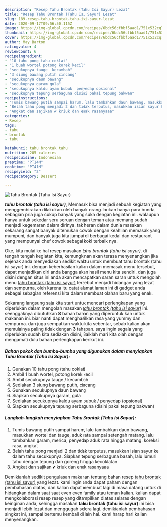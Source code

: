 ```yaml
---
description: "Resep Tahu Brontak (Tahu Isi Sayur) Lezat"
title: "Resep Tahu Brontak (Tahu Isi Sayur) Lezat"
slug: 189-resep-tahu-brontak-tahu-isi-sayur-lezat
date: 2020-09-17T09:56:50.115Z
image: https://img-global.cpcdn.com/recipes/6bdc56cfbbf5aad1/751x532cq70/tahu-brontak-tahu-isi-sayur-foto-resep-utama.jpg
thumbnail: https://img-global.cpcdn.com/recipes/6bdc56cfbbf5aad1/751x532cq70/tahu-brontak-tahu-isi-sayur-foto-resep-utama.jpg
cover: https://img-global.cpcdn.com/recipes/6bdc56cfbbf5aad1/751x532cq70/tahu-brontak-tahu-isi-sayur-foto-resep-utama.jpg
author: May Barton
ratingvalue: 4
reviewcount: 6
recipeingredient:
- "10 tahu pong tahu coklat"
- "1 buah wortel potong korek kecil"
- "secukupnya tauge  kecambah"
- "3 siung bawang putih cincang"
- "secukupnya daun bawang"
- "secukupnya garam gula"
- "secukupnya kaldu ayam bubuk  penyedap opsional"
- "secukupnya tepung serbaguna disini pakai tepung bakwan"
recipeinstructions:
- "Tumis bawang putih sampai harum, lalu tambahkan daun bawang, masukkan wortel dan tauge, aduk rata sampai setengah matang. lalu tambahkan garam, merica, penyedap aduk rata hingga matang. koreksi rasa, angkat"
- "Belah tahu pong menjadi 2 dan tidak terputus, masukkan isian sayur ke dalam tahu secukupnya. Siapkan tepung serbaguna basah, lalu lumuri tahu dengan tepung dan goreng hingga kecoklatan"
- "Angkat dan sajikan 💕 kriuk dan enak rasanyaaa"
categories:
- Resep
tags:
- tahu
- brontak
- tahu

katakunci: tahu brontak tahu 
nutrition: 205 calories
recipecuisine: Indonesian
preptime: "PT14M"
cooktime: "PT41M"
recipeyield: "2"
recipecategory: Dessert

---
```



![Tahu Brontak (Tahu Isi Sayur)](https://img-global.cpcdn.com/recipes/6bdc56cfbbf5aad1/751x532cq70/tahu-brontak-tahu-isi-sayur-foto-resep-utama.jpg)

<b><i>tahu brontak (tahu isi sayur)</i></b>, Memasak bisa menjadi sebuah kegiatan yang menggembirakan dilakukan oleh banyak orang. bukan hanya para bunda, sebagian pria juga cukup banyak yang suka dengan kegiatan ini. walaupun hanya untuk sekedar seru seruan dengan teman atau memang sudah menjadi kegemaran dalam dirinya. tak heran dalam dunia masakan sekarang sangat banyak ditemukan cowok dengan keahlian memasak yang mumpuni, dan banyak juga kita jumpai di berbagai kedai dan restaurant yang mempunyai chef cowok sebagai koki terbaik nya.



Oke, kita mulai ke hal resep masakan <i>tahu brontak (tahu isi sayur)</i>. di tengah tengah kegiatan kita, kemungkinan akan terasa menyenangkan jika sejenak anda menyediakan sedikit waktu untuk membuat tahu brontak (tahu isi sayur) ini. dengan keberhasilan kalian dalam memasak menu tersebut, dapat menjadikan diri anda bangga akan hasil menu kita sendiri. dan juga disini dengan situs ini anda akan mendapatkan saran saran untuk mengolah menu <u>tahu brontak (tahu isi sayur)</u> tersebut menjadi hidangan yang lezat dan sempurna, oleh karena itu catat alamat laman ini di gadget anda sebagai sebagian referensi kita dalam membuat olahan baru yang enak.


Sekarang langsung saja kita start untuk mencari perlengkapan yang diperlukan dalam mengolah masakan <u><i>tahu brontak (tahu isi sayur)</i></u> ini. seenggaknya dibutuhkan <b>8</b> bahan bahan yang diperuntuk kan untuk makanan ini. biar nanti dapat menghasilkan rasa yang yummy dan sempurna. dan juga sempatkan waktu kita sebentar, sebab kalian akan memulainya paling tidak dengan <b>3</b> tahapan. saya ingin segala yang diperlukan sudah kita sediakan disini, Baiklah mari kita olah dengan mengamati dulu bahan perlengkapan berikut ini.

<!--inarticleads1-->

##### Bahan pokok dan bumbu-bumbu yang digunakan dalam menyiapkan Tahu Brontak (Tahu Isi Sayur):

1. Gunakan 10 tahu pong (tahu coklat)
1. Ambil 1 buah wortel, potong korek kecil
1. Ambil secukupnya tauge / kecambah
1. Sediakan 3 siung bawang putih, cincang
1. Gunakan secukupnya daun bawang
1. Siapkan secukupnya garam, gula
1. Sediakan secukupnya kaldu ayam bubuk / penyedap (opsional)
1. Siapkan secukupnya tepung serbaguna (disini pakai tepung bakwan)




<!--inarticleads2-->

##### Langkah-langkah menyiapkan Tahu Brontak (Tahu Isi Sayur):

1. Tumis bawang putih sampai harum, lalu tambahkan daun bawang, masukkan wortel dan tauge, aduk rata sampai setengah matang. lalu tambahkan garam, merica, penyedap aduk rata hingga matang. koreksi rasa, angkat
1. Belah tahu pong menjadi 2 dan tidak terputus, masukkan isian sayur ke dalam tahu secukupnya. Siapkan tepung serbaguna basah, lalu lumuri tahu dengan tepung dan goreng hingga kecoklatan
1. Angkat dan sajikan 💕 kriuk dan enak rasanyaaa




Demikianlah sedikit pengulasan makanan tentang bahan resep <u>tahu brontak (tahu isi sayur)</u> yang lezat. kami ingin anda dapat paham dengan pembahasan diatas, dan kalian dapat membuat lagi di masa datang untuk di hidangkan dalam saat saat even even family atau teman kalian. kalian dapat mengkolaborasi resep resep yang ditampilkan diatas selaras dengan keinginan anda, sehingga masakan <b>tahu brontak (tahu isi sayur)</b> ini bisa menjadi lebih lezat dan menggugah selera lagi. demikianlah pembahasan singkat ini, sampai bertemu kembali di lain hal. kami harap hari kalian menyenangkan.
